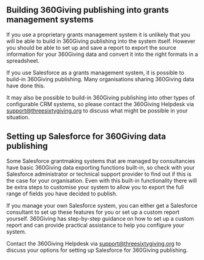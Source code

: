 ## Building 360Giving publishing into grants management systems

If you use a proprietary grants management system it is unlikely that you will be able to build in 360Giving publishing into the system itself. However you should be able to set up and save a report to export the source information for your 360Giving data and convert it into the right formats in a spreadsheet.

If you use Salesforce as a grants management system, it is possible to build-in 360Giving publishing. Many organisations sharing 360Giving data have done this.

It may also be possible to build-in 360Giving publishing into other types of configurable CRM systems, so please contact the 360Giving Helpdesk via support@threesixtygiving.org to discuss what might be possible in your situation. 


## Setting up Salesforce for 360Giving data publishing

Some Salesforce grantmaking systems that are managed by consultancies have basic 360Giving data exporting functions built-in, so check with your Salesforce administrator or technical support provider to find out if this is the case for your organisation. Even with this built-in functionality there will be extra steps to customise your system to allow you to export the full range of fields you have decided to publish.

If you manage your own Salesforce system, you can either get a Salesforce consultant to set up these features for you or set up a custom report yourself. 360Giving has step-by-step guidance on how to set up a custom report and can provide practical assistance to help you configure your system. 

Contact the 360Giving Helpdesk via support@threesixtygiving.org to discuss your options for setting up Salesforce for 360Giving publishing.
